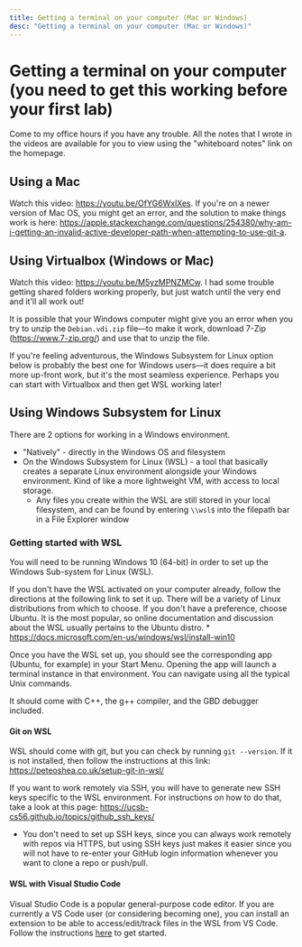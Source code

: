 ```yaml
---
title: Getting a terminal on your computer (Mac or Windows)
desc: "Getting a terminal on your computer (Mac or Windows)"
---
```


# Getting a terminal on your computer (you need to get this working before your first lab)

Come to my office hours if you have any trouble. All the notes that I wrote in the videos are available for you to view using the "whiteboard notes" link on the homepage.

## Using a Mac

Watch this video: <https://youtu.be/OfYG6WxlXes>. If you're on a newer version of Mac OS, you might get an error, and the solution to make things work is here: <https://apple.stackexchange.com/questions/254380/why-am-i-getting-an-invalid-active-developer-path-when-attempting-to-use-git-a>.

## Using Virtualbox (Windows or Mac)

Watch this video: <https://youtu.be/M5yzMPNZMCw>. I had some trouble getting shared folders working properly, but just watch until the very end and it'll all work out!

It is possible that your Windows computer might give you an error when you try to unzip the `Debian.vdi.zip` file—to make it work, download 7-Zip (<https://www.7-zip.org/>) and use that to unzip the file.

If you're feeling adventurous, the Windows Subsystem for Linux option below is probably the best one for Windows users—it does require a bit more up-front work, but it's the most seamless experience. Perhaps you can start with Virtualbox and then get WSL working later!

## Using Windows Subsystem for Linux

There are 2 options for working in a Windows environment.
  * "Natively" - directly in the Windows OS and filesystem 
  * On the Windows Subsystem for Linux (WSL) - a tool that basically creates a separate Linux environment alongside your Windows environment. Kind of like a more lightweight VM, with access to local storage.
    * Any files you create within the WSL are still stored in your local filesystem, and can be found by entering `\\wsl$` into the filepath bar in a File Explorer window

### Getting started with WSL

You will need to be running Windows 10 (64-bit) in order to set up the Windows Sub-system for Linux (WSL).

If you don't have the WSL activated on your computer already, follow the directions at the following link to set it up. There will be a variety of Linux distributions from which to choose. If you don't have a preference, choose Ubuntu. It is the most popular, so online documentation and discussion about the WSL usually pertains to the Ubuntu distro.
    * https://docs.microsoft.com/en-us/windows/wsl/install-win10

Once you have the WSL set up, you should see the corresponding app (Ubuntu, for example) in your Start Menu. Opening the app will launch a terminal instance in that environment. You can navigate using all the typical Unix commands.

It should come with C++, the g++ compiler, and the GBD debugger included.

#### Git on WSL

WSL should come with git, but you can check by running `git --version`. If it is not installed, then follow the instructions at this link: https://peteoshea.co.uk/setup-git-in-wsl/

If you want to work remotely via SSH, you will have to generate new SSH keys specific to the WSL environment. For instructions on how to do that, take a look at this page: https://ucsb-cs56.github.io/topics/github_ssh_keys/
   * You don't need to set up SSH keys, since you can always work remotely with repos via HTTPS, but using SSH keys just makes it easier since you will not have to re-enter your GitHub login information whenever you want to clone a repo or push/pull.

#### WSL with Visual Studio Code

Visual Studio Code is a popular general-purpose code editor. If you are currently a VS Code user (or considering becoming one), you can install an extension to be able to access/edit/track files in the WSL from VS Code. Follow the instructions [here](https://code.visualstudio.com/docs/remote/wsl) to get started. 




